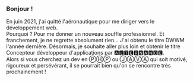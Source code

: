 ### Bonjour !
En juin 2021, j'ai quitté l'aéronautique pour me diriger vers le développement web. <br> Pourquoi ? Pour me donner un nouveau souffle professionnel. Et franchement, je ne regrette absolument rien...
J'ai obtenu le titre DWWM l'année dernière. Désormais, je souhaite aller plus loin et obtenir le titre Concepteur développeur d'applications par 🅰🅻🆃🅴🆁🅽🅰🅽🅲🅴. <br>Alors si vous cherchez un dev en ⓅⒽⓅ ou ⒿⒶⓋⒶ qui soit motivé, rigoureux et persévérant, il se pourrait bien qu'on se rencontre très prochainement !

<!--
**sebastien-violante/sebastien-violante** is a ✨ _special_ ✨ repository because its `README.md` (this file) appears on your GitHub profile.

Here are some ideas to get you started:

- 🔭 I’m currently working on ...
- 🌱 I’m currently learning ...
- 👯 I’m looking to collaborate on ...
- 🤔 I’m looking for help with ...
- 💬 Ask me about ...
- 📫 How to reach me: ...
- 😄 Pronouns: ...
- ⚡ Fun fact: ...
-->
